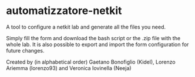 # automatizzatore-netkit
A tool to configure a netkit lab and generate all the files you need.

Simply fill the form and download the bash script or the .zip file with the whole lab. 
It is also possible to export and import the form configuration for future changes.

Created by (in alphabetical order) Gaetano Bonofiglio (Kidel), Lorenzo Ariemma (lorenzo93) and Veronica Iovinella (Neeja)